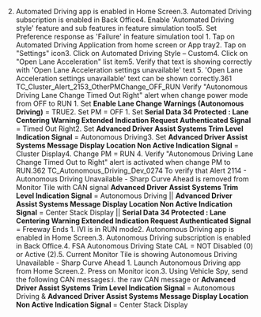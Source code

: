 2. Automated Driving app is enabled in Home Screen.3. Automated Driving subscription is enabled in Back Office4. Enable 'Automated Driving style' feature and sub features in feature simulation tool5. Set Preference response as 'Failure' in feature simulation tool 1. Tap on Automated Driving Application from home screen or App tray2. Tap on "Settings" icon3. Click on Automated Driving Style – Custom4. Click on "Open Lane Acceleration" list item5. Verify that text is showing correctly with 'Open Lane Acceleration settings unavailable' text 5. 'Open Lane Acceleration settings unavailable' text can be shown correctly.361 TC_Cluster_Alert_2153_OtherPMChange_OFF_RUN Verify "Autonomous Driving Lane Change Timed Out Right" alert when change power mode from OFF to RUN 1. Set **Enable Lane Change Warnings (Autonomous Driving)** = TRUE2. Set PM = OFF 1. Set **Serial Data 34 Protected : Lane Centering Warning Extended Indication Request Authenticated Signal** = Timed Out Right2. Set **Advanced Driver Assist Systems Trim Level Indication Signal** = Autonomous Driving3. Set **Advanced Driver Assist Systems Message Display Location Non Active Indication Signal** = Cluster Display4. Change PM = RUN 4. Verify "Autonomous Driving Lane Change Timed Out to Right" alert is activated when change PM to RUN.362 TC_Autonomous_Driving_Dev_0274 To verify that Alert 2114 - Autonomous Driving Unavailable - Sharp Curve Ahead is removed from Monitor Tile with CAN signal **Advanced Driver Assist Systems Trim Level Indication Signal** = Autonomous Driving || **Advanced Driver Assist Systems Message Display Location Non Active Indication Signal** = Center Stack Display || **Serial Data 34 Protected : Lane Centering Warning Extended Indication Request Authenticated Signal** = Freeway Ends 1. IVI is in RUN mode2. Autonomous Driving app is enabled in Home Screen.3. Autonomous Driving subscription is enabled in Back Office.4. FSA Autonomous Driving State CAL = NOT Disabled (0) or Active (2).5. Current Monitor Tile is showing Autonomous Driving Unavailable - Sharp Curve Ahead 1. Launch Autonomous Driving app from Home Screen.2. Press on Monitor icon.3. Using Vehicle Spy, send the following CAN messages:i. the raw CAN message or **Advanced Driver Assist Systems Trim Level Indication Signal** = Autonomous Driving & **Advanced Driver Assist Systems Message Display Location Non Active Indication Signal** = Center Stack Display
